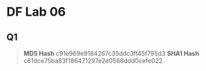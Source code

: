 # DF Lab 06
## Q1

> **MD5 Hash**
> c91e969e9184267c35ddc3ff45f795d3
> **SHA1 Hash**
> c61dce75ba83f186471297e2e0568ddd0cefe022


